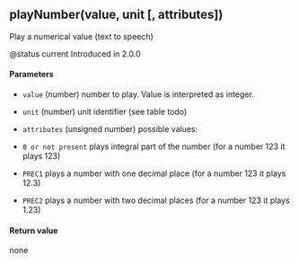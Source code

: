 <!-- This file was generated by the script. Do not edit it, any changes will be lost! -->

## playNumber(value, unit [, attributes])



Play a numerical value (text to speech)

@status current Introduced in 2.0.0


#### Parameters

* `value` (number) number to play. Value is interpreted as integer.

* `unit` (number) unit identifier (see table todo)

* `attributes` (unsigned number) possible values:
 * `0 or not present` plays integral part of the number (for a number 123 it plays 123)
 * `PREC1` plays a number with one decimal place (for a number 123 it plays 12.3)
 * `PREC2` plays a number with two decimal places (for a number 123 it plays 1.23)



#### Return value

none

